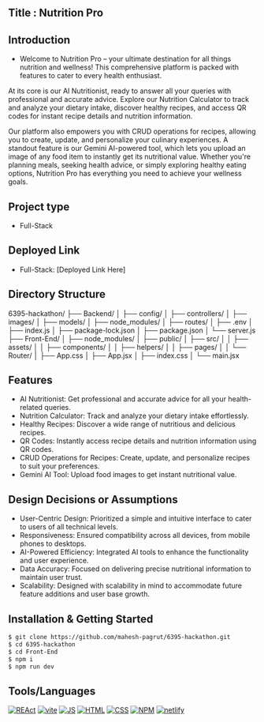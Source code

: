 ## Title : Nutrition Pro
## Introduction
- Welcome to Nutrition Pro – your ultimate destination for all things nutrition and wellness! This comprehensive platform is packed with features to cater to every health enthusiast.

At its core is our AI Nutritionist, ready to answer all your queries with professional and accurate advice. Explore our Nutrition Calculator to track and analyze your dietary intake, discover healthy recipes, and access QR codes for instant recipe details and nutrition information.

Our platform also empowers you with CRUD operations for recipes, allowing you to create, update, and personalize your culinary experiences. A standout feature is our Gemini AI-powered tool, which lets you upload an image of any food item to instantly get its nutritional value. Whether you're planning meals, seeking health advice, or simply exploring healthy eating options, Nutrition Pro has everything you need to achieve your wellness goals.

## Project type
- Full-Stack

## Deployed Link
- Full-Stack: [Deployed Link Here]

## Directory Structure
6395-hackathon/
├── Backend/
│   ├── config/
│   ├── controllers/
│   ├── images/
│   ├── models/
│   ├── node_modules/
│   ├── routes/
│   ├── .env
│   ├── index.js
│   ├── package-lock.json
│   ├── package.json
│   └── server.js
├── Front-End/
│   ├── node_modules/
│   ├── public/
│   ├── src/
│   │   ├── assets/
│   │   ├── components/
│   │   ├── helpers/
│   │   ├── pages/
│   │   └── Router/
│   ├── App.css
│   ├── App.jsx
│   ├── index.css
│   └── main.jsx


## Features
- AI Nutritionist: Get professional and accurate advice for all your health-related queries.
- Nutrition Calculator: Track and analyze your dietary intake effortlessly.
- Healthy Recipes: Discover a wide range of nutritious and delicious recipes.
- QR Codes: Instantly access recipe details and nutrition information using QR codes.
- CRUD Operations for Recipes: Create, update, and personalize recipes to suit your preferences.
- Gemini AI Tool: Upload food images to get instant nutritional value.

## Design Decisions or Assumptions
- User-Centric Design: Prioritized a simple and intuitive interface to cater to users of all technical levels.
- Responsiveness: Ensured compatibility across all devices, from mobile phones to desktops.
- AI-Powered Efficiency: Integrated AI tools to enhance the functionality and user experience.
- Data Accuracy: Focused on delivering precise nutritional information to maintain user trust.
- Scalability: Designed with scalability in mind to accommodate future feature additions and user base growth.

## Installation & Getting Started

```bash
$ git clone https://github.com/mahesh-pagrut/6395-hackathon.git
$ cd 6395-hackathon
$ cd Front-End
$ npm i
$ npm run dev
```

## Tools/Languages

[![REAct](https://img.shields.io/badge/-REAct-000?style=for-the-badge&logo=REAct)](#) [![vite](https://img.shields.io/badge/-vite-000?style=for-the-badge&logo=vite)](#)  [![JS](https://img.shields.io/badge/-JAVASCRIPT-000?style=for-the-badge&logo=javascript&logoColor=F0DB4F)](#) [![HTML](https://img.shields.io/badge/-HTML-000?style=for-the-badge&logo=html5)](#) [![CSS](https://img.shields.io/badge/-CSS-000?style=for-the-badge&logo=css3&logoColor=1572B6)](#) [![NPM](https://img.shields.io/badge/-npm-000?style=for-the-badge&logo=npm)](#) [![netlify](https://img.shields.io/badge/-netlify-000?style=for-the-badge&logo=netlify)](#)






